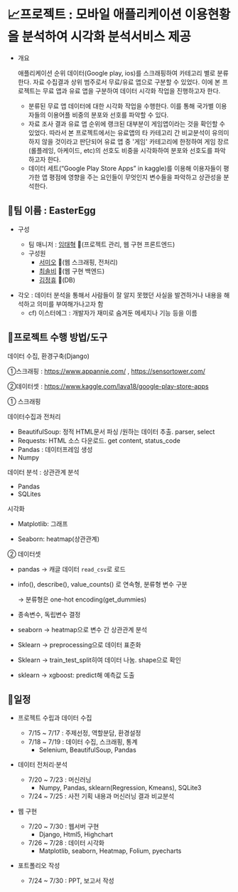 # :chart_with_upwards_trend:프로젝트 : 모바일 애플리케이션 이용현황을 분석하여 시각화 분석서비스 제공

- 개요

  애플리케이션 순위 데이터(Google play, ios)를 스크래핑하여 카테고리 별로 분류한다. 자료 수집결과 상위 범주로서 무료/유료 앱으로 구분할 수 있었다. 이에 본 프로젝트는 무료 앱과 유료 앱을 구분하여 데이터 시각화 작업을 진행하고자 한다. 

  - 분류된 무료 앱 데이터에 대한 시각화 작업을 수행한다. 이를 통해 국가별 이용자들의 이용어플 비중의 분포와 선호를 파악할 수 있다. 
  - 자료 조사 결과 유료 앱 순위에 랭크된 대부분이 게임앱이라는 것을 확인할 수 있었다. 따라서 본 프로젝트에서는 유료앱의 타 카테고리 간 비교분석이 유의미하지 않을 것이라고 판단되어 유료 앱 중 '게임' 카테고리에 한정하여 게임 장르(롤플레잉, 아케이드, etc)의 선호도 비중을 시각화하여 분포와 선호도를 파악하고자 한다. 
  - 데이터 세트(“Google Play Store Apps” in kaggle)를 이용해 이용자들이 평가한 앱 평점에 영향을 주는 요인들이 무엇인지 변수들을 파악하고 상관성을 분석한다. 

 

## :white_square_button:팀 이름 : EasterEgg

- 구성

  - 팀 매니저 : [임태혁](https://github.com/creamcheesesteak) :link:(프로젝트 관리, 웹 구현 프론트엔드)
  - 구성원
    - [서미오](https://github.com/mmeooo) :link:(웹 스크래핑, 전처리)
    - [최솔비](https://github.com/SolbiChoi) :link:(웹 구현 백엔드)
    - [김정휴](https://github.com/aidsfintech) :link:(DB)

* 각오 : 데이터 분석을 통해서 사람들이 잘 알지 못했던 사실을 발견하거나 내용을 해석하고 의미를 부여해가나고자 함 
  * cf) 이스터에그 : 개발자가 재미로 숨겨둔 메세지나 기능 등을 이름

## :white_square_button:프로젝트 수행 방법/도구

데이터 수집, 환경구축(Django)

①스크래핑 : https://www.appannie.com/ , https://sensortower.com/

②데이터셋 : https://www.kaggle.com/lava18/google-play-store-apps

 

① 스크래핑

데이터수집과 전처리

- BeautifulSoup: 정적 HTML문서 파싱     /원하는 데이터 추출. parser, select
- Requests: HTML 소스 다운로드. get     content, status_code
- Pandas : 데이터프레임 생성
- Numpy

데이터 분석 : 상관관계 분석

- Pandas
- SQLites

시각화

- Matplotlib:     그래프

- Seaborn: heatmap(상관관계)

② 데이터셋

- pandas → 캐글 데이터 `read_csv`로 로드

- info(), describe(),     value_counts() 로 연속형, 분류형 변수 구분

  → 분류형은 one-hot encoding(get_dummies)

- 종속변수, 독립변수 결정

- seaborn → heatmap으로 변수 간 상관관계     분석

- Sklearn → preprocessing으로 데이터     표준화

- Sklearn →     train_test_split히여 데이터 나눔. shape으로     확인

- sklearn → xgboost: predict해     예측값 도출



## :white_square_button:일정

- 프로젝트 수립과 데이터 수집

  - 7/15 ~ 7/17 : 주제선정, 역할분담, 환경설정
  - 7/18 ~ 7/19 : 데이터 수집, 스크래핑, 통계
    - Selenium, BeautifulSoup, Pandas

- 데이터 전처리·분석

  - 7/20 ~ 7/23 : 머신러닝
    - Numpy, Pandas, sklearn(Regression, Kmeans), SQLite3
  - 7/24 ~ 7/25 : 사전 기획 내용과 머신러닝 결과 비교분석

- 웹 구현

  - 7/20 ~ 7/30 : 웹서버 구현
    - Django, Html5, Highchart
  - 7/26 ~ 7/28 : 데이터 시각화
    - Matplotlib, seaborn, Heatmap, Folium, pyecharts

- 포트폴리오 작성 

  - 7/24 ~ 7/30 : PPT, 보고서 작성

